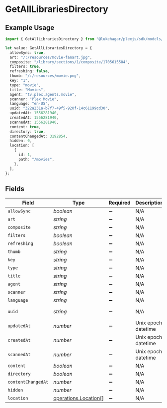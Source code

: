 # GetAllLibrariesDirectory

## Example Usage

```typescript
import { GetAllLibrariesDirectory } from "@lukehagar/plexjs/sdk/models/operations";

let value: GetAllLibrariesDirectory = {
  allowSync: true,
  art: "/:/resources/movie-fanart.jpg",
  composite: "/library/sections/1/composite/1705615584",
  filters: true,
  refreshing: false,
  thumb: "/:/resources/movie.png",
  key: "1",
  type: "movie",
  title: "Movies",
  agent: "tv.plex.agents.movie",
  scanner: "Plex Movie",
  language: "en-US",
  uuid: "322a231a-b7f7-49f5-920f-14c61199cd30",
  updatedAt: 1556281940,
  createdAt: 1556281940,
  scannedAt: 1556281940,
  content: true,
  directory: true,
  contentChangedAt: 3192854,
  hidden: 0,
  location: [
    {
      id: 1,
      path: "/movies",
    },
  ],
};
```

## Fields

| Field                                                               | Type                                                                | Required                                                            | Description                                                         | Example                                                             |
| ------------------------------------------------------------------- | ------------------------------------------------------------------- | ------------------------------------------------------------------- | ------------------------------------------------------------------- | ------------------------------------------------------------------- |
| `allowSync`                                                         | *boolean*                                                           | :heavy_minus_sign:                                                  | N/A                                                                 | true                                                                |
| `art`                                                               | *string*                                                            | :heavy_minus_sign:                                                  | N/A                                                                 | /:/resources/movie-fanart.jpg                                       |
| `composite`                                                         | *string*                                                            | :heavy_minus_sign:                                                  | N/A                                                                 | /library/sections/1/composite/1705615584                            |
| `filters`                                                           | *boolean*                                                           | :heavy_minus_sign:                                                  | N/A                                                                 | true                                                                |
| `refreshing`                                                        | *boolean*                                                           | :heavy_minus_sign:                                                  | N/A                                                                 | false                                                               |
| `thumb`                                                             | *string*                                                            | :heavy_minus_sign:                                                  | N/A                                                                 | /:/resources/movie.png                                              |
| `key`                                                               | *string*                                                            | :heavy_minus_sign:                                                  | N/A                                                                 | 1                                                                   |
| `type`                                                              | *string*                                                            | :heavy_minus_sign:                                                  | N/A                                                                 | movie                                                               |
| `title`                                                             | *string*                                                            | :heavy_minus_sign:                                                  | N/A                                                                 | Movies                                                              |
| `agent`                                                             | *string*                                                            | :heavy_minus_sign:                                                  | N/A                                                                 | tv.plex.agents.movie                                                |
| `scanner`                                                           | *string*                                                            | :heavy_minus_sign:                                                  | N/A                                                                 | Plex Movie                                                          |
| `language`                                                          | *string*                                                            | :heavy_minus_sign:                                                  | N/A                                                                 | en-US                                                               |
| `uuid`                                                              | *string*                                                            | :heavy_minus_sign:                                                  | N/A                                                                 | 322a231a-b7f7-49f5-920f-14c61199cd30                                |
| `updatedAt`                                                         | *number*                                                            | :heavy_minus_sign:                                                  | Unix epoch datetime                                                 | 1556281940                                                          |
| `createdAt`                                                         | *number*                                                            | :heavy_minus_sign:                                                  | Unix epoch datetime                                                 | 1556281940                                                          |
| `scannedAt`                                                         | *number*                                                            | :heavy_minus_sign:                                                  | Unix epoch datetime                                                 | 1556281940                                                          |
| `content`                                                           | *boolean*                                                           | :heavy_minus_sign:                                                  | N/A                                                                 | true                                                                |
| `directory`                                                         | *boolean*                                                           | :heavy_minus_sign:                                                  | N/A                                                                 | true                                                                |
| `contentChangedAt`                                                  | *number*                                                            | :heavy_minus_sign:                                                  | N/A                                                                 | 3192854                                                             |
| `hidden`                                                            | *number*                                                            | :heavy_minus_sign:                                                  | N/A                                                                 | 0                                                                   |
| `location`                                                          | [operations.Location](../../../sdk/models/operations/location.md)[] | :heavy_minus_sign:                                                  | N/A                                                                 |                                                                     |